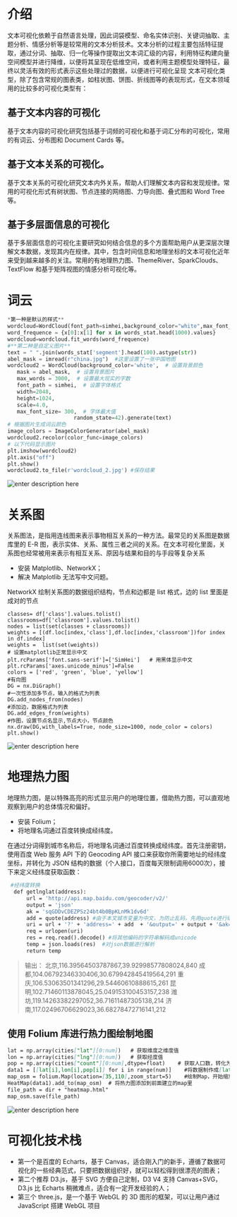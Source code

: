 # 介绍
文本可视化依赖于自然语言处理，因此词袋模型、命名实体识别、关键词抽取、主题分析、情感分析等是较常用的文本分析技术。文本分析的过程主要包括特征提取，通过分词、抽取、归一化等操作提取出文本词汇级的内容，利用特征构建向量空间模型并进行降维，以便将其呈现在低维空间，或者利用主题模型处理特征，最终以灵活有效的形式表示这些处理过的数据，以便进行可视化呈现
文本可视化类型，除了包含常规的图表类，如柱状图、饼图、折线图等的表现形式，在文本领域用的比较多的可视化类型有：
## 基于文本内容的可视化
基于文本内容的可视化研究包括基于词频的可视化和基于词汇分布的可视化，常用的有词云、分布图和 Document Cards 等。
## 基于文本关系的可视化。
基于文本关系的可视化研究文本内外关系，帮助人们理解文本内容和发现规律。常用的可视化形式有树状图、节点连接的网络图、力导向图、叠式图和 Word Tree 等。
## 基于多层面信息的可视化
基于多层面信息的可视化主要研究如何结合信息的多个方面帮助用户从更深层次理解文本数据，发现其内在规律。其中，包含时间信息和地理坐标的文本可视化近年来受到越来越多的关注。常用的有地理热力图、ThemeRiver、SparkClouds、TextFlow 和基于矩阵视图的情感分析可视化等。
# 词云

``` python
*第一种是默认的样式**
wordcloud=WordCloud(font_path=simhei,background_color="white",max_font_size=80)
word_frequence = {x[0]:x[1] for x in words_stat.head(1000).values}
wordcloud=wordcloud.fit_words(word_frequence)
#**第二种是自定义图片**
text = " ".join(words_stat['segment'].head(100).astype(str))
abel_mask = imread(r"china.jpg")  #这里设置了一张中国地图
wordcloud2 = WordCloud(background_color='white',  # 设置背景颜色 
   mask = abel_mask,  # 设置背景图片
   max_words = 3000,  # 设置最大现实的字数
   font_path = simhei,  # 设置字体格式
   width=2048,
   height=1024,
   scale=4.0,
   max_font_size= 300,  # 字体最大值
                     random_state=42).generate(text)
# 根据图片生成词云颜色
image_colors = ImageColorGenerator(abel_mask)
wordcloud2.recolor(color_func=image_colors)
# 以下代码显示图片
plt.imshow(wordcloud2)
plt.axis("off")
plt.show()
wordcloud2.to_file(r'wordcloud_2.jpg') #保存结果
```
![enter description here](https://www.github.com/OneJane/blog/raw/master/小书匠/1574330781837.png)
# 关系图
关系图法，是指用连线图来表示事物相互关系的一种方法。最常见的关系图是数据库里的 E-R 图，表示实体、关系、属性三者之间的关系。在文本可视化里面，关系图也经常被用来表示有相互关系、原因与结果和目的与手段等复杂关系
- 安装 Matplotlib、NetworkX；
- 解决 Matplotlib 无法写中文问题。

 NetworkX 绘制关系图的数据组织结构，节点和边都是 list 格式，边的 list 里面是成对的节点

``` vim
classes= df['class'].values.tolist()
classrooms=df['classroom'].values.tolist()
nodes = list(set(classes + classrooms))
weights = [(df.loc[index,'class'],df.loc[index,'classroom'])for index in df.index]   
weights =  list(set(weights))
# 设置matplotlib正常显示中文
plt.rcParams['font.sans-serif']=['SimHei']   # 用黑体显示中文
plt.rcParams['axes.unicode_minus']=False 
colors = ['red', 'green', 'blue', 'yellow']
#有向图
DG = nx.DiGraph()
#一次性添加多节点，输入的格式为列表
DG.add_nodes_from(nodes)
#添加边，数据格式为列表
DG.add_edges_from(weights)
#作图，设置节点名显示,节点大小，节点颜色
nx.draw(DG,with_labels=True, node_size=1000, node_color = colors)
plt.show() 
```
![enter description here](https://www.github.com/OneJane/blog/raw/master/小书匠/1574330788955.png)
# 地理热力图
地理热力图，是以特殊高亮的形式显示用户的地理位置，借助热力图，可以直观地观察到用户的总体情况和偏好。
- 安装 Folium；
- 将地理名词通过百度转换成经纬度。

在通过分词得到城市名称后，将地理名词通过百度转换成经纬度。首先注册密钥，使用百度 Web 服务 API 下的 Geocoding API 接口来获取你所需要地址的经纬度坐标，并转化为 JSON 结构的数据（个人接口，百度每天限制调用6000次），接下来定义经纬度获取函数：
 

``` dockerfile
 #经纬度转换
  def getlnglat(address):
      url = 'http://api.map.baidu.com/geocoder/v2/'
      output = 'json'
      ak = 'sqGDDvCDEZPSz24bt4b0BpKLnMk1dv6d'
      add = quote(address) #由于本文城市变量为中文，为防止乱码，先用quote进行编码
      uri = url + '?' + 'address=' + add  + '&output=' + output + '&ak=' + ak
      req = urlopen(uri)
      res = req.read().decode() #将其他编码的字符串解码成unicode
      temp = json.loads(res)  #对json数据进行解析
      return temp
```
> 输出：
> 北京,116.39564503787867,39.92998577808024,840
成都,104.06792346330406,30.679942845419564,291
重庆,106.53063501341296,29.54460610888615,261
昆明,102.71460113878045,25.049153100453157,238
潍坊,119.14263382297052,36.71611487305138,214
济南,117.02496706629023,36.68278472716141,212

## 使用 Folium 库进行热力图绘制地图

``` markdown
lat = np.array(cities["lat"][0:num])   # 获取维度之维度值
lon = np.array(cities["lng"][0:num])   # 获取经度值
pop = np.array(cities["count"][0:num],dtype=float)    # 获取人口数，转化为numpy浮点型
data1 = [[lat[i],lon[i],pop[i]] for i in range(num)]    #将数据制作成[lats,lons,weights]的形式
map_osm = folium.Map(location=[35,110],zoom_start=5)    #绘制Map，开始缩放程度是5倍
HeatMap(data1).add_to(map_osm)  # 将热力图添加到前面建立的map里
file_path = dir + "heatmap.html"
map_osm.save(file_path)
```
![enter description here](https://www.github.com/OneJane/blog/raw/master/小书匠/1574393051076.png)
# 可视化技术栈
- 第一个是百度的 Echarts，基于 Canvas，适合刚入门的新手，遵循了数据可视化的一些经典范式，只要把数据组织好，就可以轻松得到很漂亮的图表；
- 第二个推荐 D3.js，基于 SVG 方便自己定制，D3 V4 支持 Canvas+SVG，D3.js 比 Echarts 稍微难点，适合有一定开发经验的人；
- 第三个 three.js，是一个基于 WebGL 的 3D 图形的框架，可以让用户通过 JavaScript 搭建 WebGL 项目